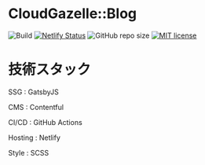# CloudGazelle::Blog

![Build](https://github.com/haryoiro/ssg-blog-example/workflows/Build/badge.svg?branch=master)
[![Netlify Status](https://api.netlify.com/api/v1/badges/64075158-77d7-49f8-92e6-8ace554987e3/deploy-status)](https://app.netlify.com/sites/lucid-mayer-89978a/deploys)
![GitHub repo size](https://img.shields.io/github/repo-size/haryoiro/ssg-blog-example)
[![MIT license](https://img.shields.io/badge/License-MIT-blue.svg)](https://lbesson.mit-license.org/)

# 技術スタック
SSG     :  GatsbyJS

CMS     :  Contentful

CI/CD   :  GitHub Actions

Hosting :  Netlify

Style   :  SCSS


